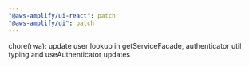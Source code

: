```yaml
---
"@aws-amplify/ui-react": patch
"@aws-amplify/ui": patch
---
```


chore(rwa): update user lookup in getServiceFacade, authenticator util typing and useAuthenticator updates
